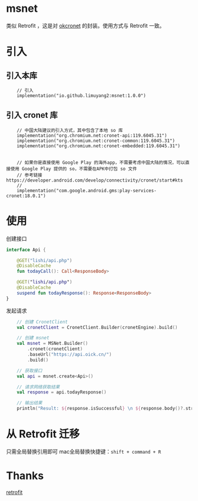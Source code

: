 # msnet
类似 Retrofit ，这是对 [okcronet](https://github.com/limuyang2/okcronet) 的封装。使用方式与 Retrofit 一致。

# 引入
## 引入本库
```
    // 引入
    implementation("io.github.limuyang2:msnet:1.0.0")
```

## 引入 cronet 库
```
    // 中国大陆建议的引入方式，其中包含了本地 so 库
    implementation("org.chromium.net:cronet-api:119.6045.31")
    implementation("org.chromium.net:cronet-common:119.6045.31")
    implementation("org.chromium.net:cronet-embedded:119.6045.31")

    
    // 如果你是直接使用 Google Play 的海外app，不需要考虑中国大陆的情况，可以直接使用 Google Play 提供的 so，不需要在APK中打包 so 文件
    // 参考链接 https://developer.android.com/develop/connectivity/cronet/start#kts
    //
    implementation("com.google.android.gms:play-services-cronet:18.0.1")
```

# 使用
创建接口
```kotlin
interface Api {

    @GET("lishi/api.php")
    @DisableCache
    fun todayCall(): Call<ResponseBody>

    @GET("lishi/api.php")
    @DisableCache
    suspend fun todayResponse(): Response<ResponseBody>
}
```

发起请求
```kotlin
    // 创建 CronetClient
    val cronetClient = CronetClient.Builder(cronetEngine).build()

    // 创建 msnet
    val msnet = MSNet.Builder()
        .cronet(cronetClient)
        .baseUrl("https://api.oick.cn/")
        .build()

    // 获取接口
    val api = msnet.create<Api>()

    // 请求网络获取结果
    val response = api.todayResponse()

    // 输出结果
    println("Result: ${response.isSuccessful} \n ${response.body()?.string()}")
```

# 从 Retrofit 迁移
只需全局替换引用即可
mac全局替换快捷键：`shift + command + R`

# Thanks
[retrofit](https://github.com/square/retrofit)